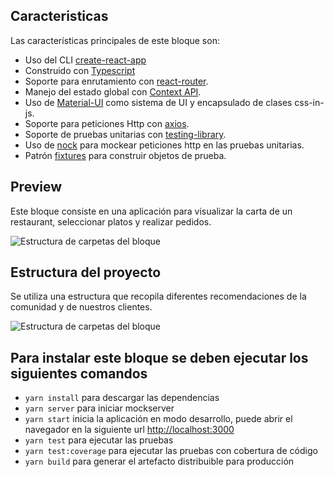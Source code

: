 ## Caracteristicas
Las características  principales de este bloque son: 

- Uso del CLI [create-react-app](https://github.com/facebook/create-react-app)
- Construido con [Typescript](https://www.typescriptlang.org/docs/handbook/react.html)
- Soporte para enrutamiento con [react-router](https://reacttraining.com/react-router/web/guides/quick-start). 
- Manejo del estado global con [Context API](https://es.reactjs.org/docs/context.html).
- Uso de [Material-UI](https://material-ui.com/) como sistema de UI y encapsulado de clases css-in-js.
- Soporte para peticiones Http con [axios](https://github.com/axios/axios).
- Soporte de pruebas unitarias con [testing-library](https://testing-library.com/).
- Uso de [nock](https://github.com/nock/nock) para mockear peticiones http en las pruebas unitarias.
- Patrón [fixtures](https://medium.com/flawless-app-stories/swift-tests-tips-tricks-fixture-object-pattern-5decefe6f10c) para construir objetos de prueba.

## Preview

Este bloque consiste en una aplicación para visualizar la carta de un restaurant, seleccionar platos y realizar pedidos.

![Estructura de carpetas del bloque](https://drive.google.com/uc?id=1hOI87rXHf5C5sQTsvkTFhNjspvreR2Ea)
## Estructura del proyecto

Se utiliza una estructura que recopila diferentes recomendaciones de la comunidad y de nuestros clientes.

![Estructura de carpetas del bloque](https://drive.google.com/uc?id=1RqkJei7nxqABk2t3SFfWIN59-ItGWvw6)

## Para instalar este bloque se deben ejecutar los siguientes comandos

- `yarn install` para descargar las dependencias
- `yarn server` para iniciar mockserver
- `yarn start` inicia la aplicación en modo desarrollo, puede abrir el navegador en la siguiente url [http://localhost:3000](http://localhost:3000)
- `yarn test` para ejecutar las pruebas
- `yarn test:coverage` para ejecutar las pruebas con cobertura de código
- `yarn build` para generar el artefacto distribuible para producción 
